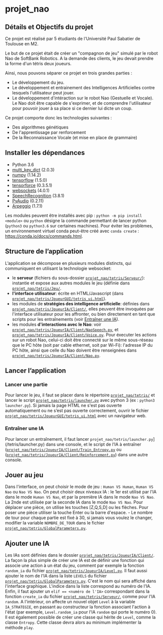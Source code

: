 # projet_nao

## Détails et Objectifs du projet
Ce projet est réalisé par 5 étudiants de l'Université Paul Sabatier de Toulouse en M2.

Le but de ce projet était de créer un "compagnon de jeu" simulé par le robot Nao de SoftBank Robotics. A la demande des clients, le jeu devait prendre la forme d'un tétris deux joueurs. 

Ainsi, nous pouvons séparer ce projet en trois grandes parties : 
* Le développement du jeu.
* Le développement et entrainement des Intelligences Artificielles contre lesquels l'utilisateur peut jouer.
* Le développement d'intéraction sur le robot Nao (Gestuelle et Vocale). Le Nao doit être capable de s'exprimer, et de comprendre l'utilisateur pour pouvoir jouer à sa place si ce dernier lui dicte un coup.

Ce projet comporte donc les technologies suivantes : 
* Des algorithmes génétiques
* De l'apprentissage par renforcement
* De la Reconnaissance Vocale (et mise en place de grammaire)
      

## Installer les dépendances

* Python 3.6
* [multi_key_dict](https://pypi.python.org/pypi/multi_key_dict/2.0.3) (2.0.3)
* [numpy](https://pypi.python.org/pypi/numpy/1.14.2) (1.14.2)
* [tensorflow](https://pypi.python.org/pypi/tensorflow/1.5.0) (1.5.0)
* [tensorforce](https://pypi.python.org/pypi/tensorforce/0.3.5.1) (0.3.5.1)
* [websockets](https://pypi.python.org/pypi/websockets/4.0.1) (4.0.1)
* [SpeechRecognition](https://pypi.python.org/pypi/SpeechRecognition/3.8.1) (3.8.1)
* [PyAudio](https://pypi.python.org/pypi/PyAudio/0.2.11) (0.2.11)
* [Arpeggio](https://pypi.python.org/pypi/Arpeggio/1.7.1) (1.7.1)

Les modules peuvent être installés avec pip : `python -m pip install <module>` ou `python` désigne la commande permettant de lancer python (`python3` ou `python3.6` sur certaines machines). Pour éviter les problèmes, un environnement virtuel conda peut-être créé avec `conda create` : https://conda.io/docs/commands.html.

## Structure de l’application
L’application se décompose en plusieurs modules distincts, qui communiquent en utilisant la technologie websocket:
* le **serveur** (fichiers du sous-dossier [`projet_nao/tetris/Serveur/`](/tetris/Serveur/)): instantie et expose aux autres modules le jeu (définie dans [`projet_nao/tetris/Jeu/`](/tetris/Jeu/).
* **l'interface utilisateur**: écrite en HTML/Javascript (dans [`projet_nao/tetris/JoueurGUI/tetris_ui.html`](/tetris/JoueurGUI/tetris_ui.html)).
* les modules de **stratégies des intelligence artificielle**: définies dans [`projet_nao/tetris/JoueurIA/Client/`](/tetris/JoueurIA/Client/), elles peuvent être invoquées par l'interface utilisateur pour les affronter, ou bien directement en tant que scripts pour les entraînements (voir [Entraîner une IA](#entra%C3%AEner-une-ia)).
* les modules **d'interactions avec le Nao**: voir [`projet_nao/tetris/JoueurIA/Client/NaoSpeech.py`](/tetris/JoueurIA/Client/NaoSpeech.py), et [`projet_nao/tetris/JoueurIA/Client/Voice.py`](/tetris/JoueurIA/Client/Voice.py). Pour éxecuter les actions sur un robot Nao, celui-ci doit être connecté sur le même sous-réseau que le PC hôte (soit par cable ethernet, soit par Wi-Fi): l'adresse IP du PC hôte, ainsi que celle du Nao doivent être renseignées dans [`projet_nao/tetris/JoueurIA/Client/Nao.py`](/tetris/JoueurIA/Client/Nao.py).

## Lancer l’application
### Lancer une partie
Pour lancer le jeu, il faut se placer dans le répertoire [`projet_nao/tetris/`](/tetris/) et lancer le script [`projet_nao/tetris/launcher.py`](/tetris/launcher.py) avec python 3 (ex : `python3 launcher.py`). Si jamais la page HTML ne s'est pas ouverte automatiquement ou ne s’est pas ouverte correctement, ouvrir le fichier [`projet_nao/tetris/JoueurGUI/tetris_ui.html`](/tetris/JoueurGUI/tetris_ui.html) avec un navigateur web.
### Entraîner une IA
Pour lancer un entraînement, il faut lancer `projet_nao/tetris/launcher.py`](/tetris/launcher.py) dans une console, et le script de l’IA à entraîner ([`projet_nao/tetris/JoueurIA/Client/Train_Entropy.py`](/tetris/JoueurIA/Client/Train_Entropy.py) ou ([`projet_nao/tetris/JoueurIA/Client/Reinforcement.py`](/tetris/JoueurIA/Client/Reinforcement.py)) dans une autre console.

## Jouer au jeu
Dans l'interface, on peut choisir le mode de jeu : `Human VS Human`, `Human VS Nao` ou `Nao VS Nao`. On peut choisir deux niveaux IA : le 1er est utilisé par l'IA dans le mode `Human VS Nao`, et par la première IA dans le mode `Nao VS Nao`. La 2nde est utilisée par la seconde IA dans le mode `Nao VS Nao`.
Pour déplacer une pièce, on utilise les touches [Z,Q,S,D] ou les flèches. Pour poser une pièce utiliser la touche Enter ou la barre d'espace. - Le nombre de tour pour chaque partie est fixé à 30, si jamais vous voulez le changer, modifier la variable `NOMBRE_DE_TOUR` dans le fichier [`projet_nao/tetris/GlobalParameters.py`](/tetris/GlobalParameters.py).

## Ajouter une IA
Les IAs sont définies dans le dossier [`projet_nao/tetris/JoueurIA/Client/`](/tetris/JoueurIA/Client/). La façon la plus simple de créer une IA est de définir une fonction qui associe une action à un état du jeu, comment par exemple la fonction `random_ia` du fichier [`projet_nao/tetris/JoueurIA/Level.py`](/tetris/JoueurIA/Level.py). Il faut aussi ajouter le nom de l'IA dans la liste `LEVELS` du fichier [`projet_nao/tetris/GlobalParameters.py`](/tetris/GlobalParameters.py). C'est le nom qui sera affiché dans l'interface graphique. L'indice dans la liste correspond au numéro de l'IA. Enfin, il faut ajouter un `elif == <numéro de l'IA>` correspondant dans la fonction `create_ia` du fichier [`projet_nao/tetris/Serveur/`](tetris/Serveur/), comme pour l'IA `random`. A l'intérieur, on affecte un nouvel objet `Level` à la variable `IA_STRATEGIE`, en passant au constructeur la fonction associant l'action à l'état (par exemple, `Level.random_ia` pour l'IA `random` qui porte le numéro 0). Il est également possible de créer une classe qui hérite de `Level`, comme la classe `Entropy`. Cette classe devra alors au minimum implémenter la méthode `play`.

